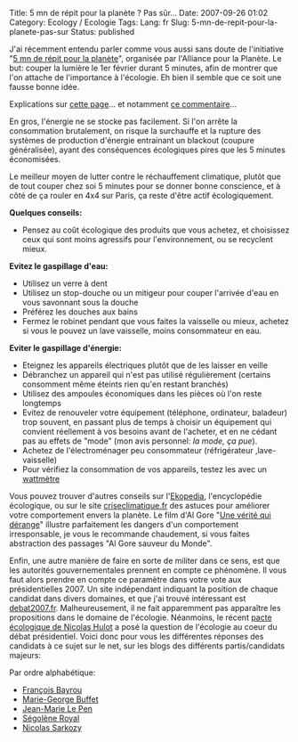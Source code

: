 Title: 5 mn de répit pour la planète ? Pas sûr...
Date: 2007-09-26 01:02
Category: Ecology  / Ecologie
Tags:
Lang: fr
Slug: 5-mn-de-repit-pour-la-planete-pas-sur
Status: published

J'ai récemment entendu parler comme vous aussi sans doute de l'initiative "[5
mn de répit pour la
planète](http://www.lalliance.fr/50-5-Minutes-De-Repit-Pour-La-Planete)",
organisée par l'Alliance pour la Planète. Le but: couper la lumière le 1er
février durant 5 minutes, afin de montrer que l'on attache de l'importance à
l'écologie. Eh bien il semble que ce soit une fausse bonne idée.

Explications sur [cette
page](http://linuxfr.org/comments/794828.html#794828)... et notamment [ce
commentaire](http://linuxfr.org/comments/794859,1.html)...

En gros, l'énergie ne se stocke pas facilement. Si l'on arrête la consommation
brutalement, on risque la surchauffe et la rupture des systèmes de production
d'énergie entrainant un blackout (coupure généralisée), ayant des conséquences
écologiques pires que les 5 minutes économisées.

Le meilleur moyen de lutter contre le réchauffement climatique, plutôt que de
tout couper chez soi 5 minutes pour se donner bonne conscience, et à côté de ça
rouler en 4x4 sur Paris, ça reste d'être actif écologiquement.

**Quelques conseils:**

- Pensez au coût écologique des produits que vous achetez, et choisissez ceux
  qui sont moins agressifs pour l'environnement, ou se recyclent mieux.

**Evitez le gaspillage d'eau:**

- Utilisez un verre à dent
- Utilisez un stop-douche ou un mitigeur pour couper l'arrivée d'eau en vous
  savonnant sous la douche
- Préférez les douches aux bains
- Fermez le robinet pendant que vous faites la vaisselle ou mieux, achetez si
  vous le pouvez un lave vaisselle, moins consommateur en eau.

**Eviter le gaspillage d'énergie:**

-   Eteignez les appareils électriques plutôt que de les laisser en veille
-   Débranchez un appareil qui n'est pas utilisé régulièrement (certains
    consomment même éteints rien qu'en restant branchés)
-   Utilisez des ampoules économiques dans les pièces où l'on reste longtemps
-   Evitez de renouveler votre équipement (téléphone, ordinateur, baladeur)
    trop souvent, en passant plus de temps à choisir un équipement qui convient
réellement à vos besoins avant de l'acheter, et en ne cédant pas au effets de
"mode" (mon avis personnel: *la mode, ça pue*).
-   Achetez de l'électroménager peu consommateur (réfrigérateur
    ,lave-vaisselle)
-   Pour vérifiez la consommation de vos appareils, testez les avec un
    [wattmètre](http://www.econologie.com/shop/index.php?main_page=product_info&products_id=20)

Vous pouvez trouver d'autres conseils sur
l'[Ekopedia](http://fr.ekopedia.org/Accueil), l'encyclopédie écologique, ou sur
le site [criseclimatique.fr](http://www.criseclimatique.fr/) des astuces pour
améliorer votre comportement envers la planète. Le film d'Al Gore "[Une vérité
qui dérange](http://www.allocine.fr/film/fichefilm_gen_cfilm=111289.html)"
illustre parfaitement les dangers d'un comportement irresponsable, je vous le
recommande chaudement, si vous faites abstraction des passages "Al Gore sauveur
du Monde".

Enfin, une autre manière de faire en sorte de militer dans ce sens, est que les
autorités gouvernementales prennent en compte ce phénomène. Il vous faut alors
prendre en compte ce paramètre dans votre vote aux présidentielles 2007. Un
site indépendant indiquant la position de chaque candidat dans divers domaines,
et que j'ai trouvé intéressant est [debat2007.fr](http://www.debat2007.fr/).
Malheureusement, il ne fait apparemment pas apparaître les propositions dans le
domaine de l'écologie. Néanmoins, le récent [pacte écologique de Nicolas
Hulot](http://www.pacte-ecologique-2007.org/declaration/index.html) a posé la
question de l'écologie au coeur du débat présidentiel. Voici donc pour vous les
différentes réponses des candidats à ce sujet sur le net, sur les blogs des
différents partis/candidats majeurs:

Par ordre alphabétique:

- [François Bayrou](http://www.bayrou.fr/propositions/pacte-ecologique.html)
- [Marie-George Buffet](http://www.pcf.fr/spip.php?article1087)
- [Jean-Marie Le
  Pen](http://fr.news.yahoo.com/08012007/290/le-fn-ne-signera-pas-le-pacte-ecologique-de-nicolas.html)
- [Ségolène
  Royal](http://environnement.parti-socialiste.fr/2007/01/05/segolene-royal-signe-le-pacte-ecologique/)
- [Nicolas
  Sarkozy](http://blog-ump.typepad.fr/blog/2006/12/nicolas_hulot_s.html)

